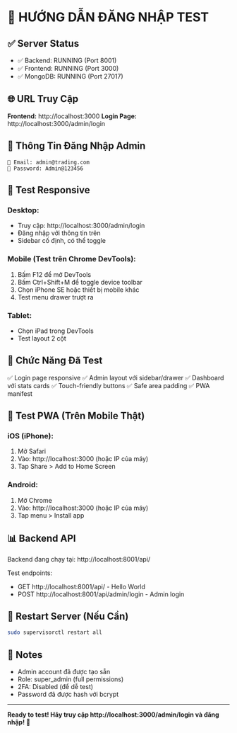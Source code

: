 # 🔐 HƯỚNG DẪN ĐĂNG NHẬP TEST

## ✅ Server Status
- ✅ Backend: RUNNING (Port 8001)
- ✅ Frontend: RUNNING (Port 3000)
- ✅ MongoDB: RUNNING (Port 27017)

## 🌐 URL Truy Cập

**Frontend:** http://localhost:3000
**Login Page:** http://localhost:3000/admin/login

## 🔑 Thông Tin Đăng Nhập Admin

```
📧 Email: admin@trading.com
🔑 Password: Admin@123456
```

## 📱 Test Responsive

### Desktop:
- Truy cập: http://localhost:3000/admin/login
- Đăng nhập với thông tin trên
- Sidebar cố định, có thể toggle

### Mobile (Test trên Chrome DevTools):
1. Bấm F12 để mở DevTools
2. Bấm Ctrl+Shift+M để toggle device toolbar
3. Chọn iPhone SE hoặc thiết bị mobile khác
4. Test menu drawer trượt ra

### Tablet:
- Chọn iPad trong DevTools
- Test layout 2 cột

## 🎯 Chức Năng Đã Test

✅ Login page responsive
✅ Admin layout với sidebar/drawer
✅ Dashboard với stats cards
✅ Touch-friendly buttons
✅ Safe area padding
✅ PWA manifest

## 🚀 Test PWA (Trên Mobile Thật)

### iOS (iPhone):
1. Mở Safari
2. Vào: http://localhost:3000 (hoặc IP của máy)
3. Tap Share > Add to Home Screen

### Android:
1. Mở Chrome
2. Vào: http://localhost:3000 (hoặc IP của máy)
3. Tap menu > Install app

## 📊 Backend API

Backend đang chạy tại: http://localhost:8001/api/

Test endpoints:
- GET http://localhost:8001/api/ - Hello World
- POST http://localhost:8001/api/admin/login - Admin login

## 🔄 Restart Server (Nếu Cần)

```bash
sudo supervisorctl restart all
```

## 📝 Notes

- Admin account đã được tạo sẵn
- Role: super_admin (full permissions)
- 2FA: Disabled (để dễ test)
- Password đã được hash với bcrypt

---

**Ready to test! Hãy truy cập http://localhost:3000/admin/login và đăng nhập! 🎉**

